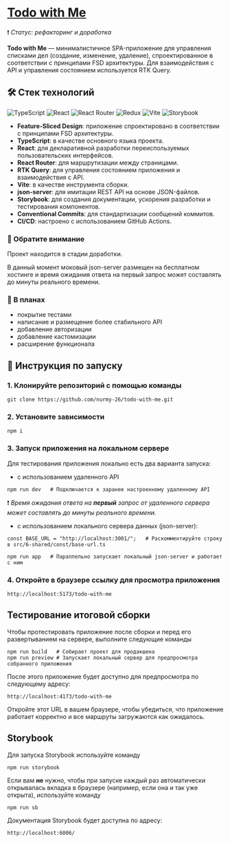 # [Todo with Me](https://nurmy-26.github.io/todo-with-me/)

❗ _Статус: рефакторинг и доработка_

**Todo with Me** — минималистичное SPA-приложение для управления списками дел (создание, изменение, удаление), спроектированное в соответствии с принципами FSD архитектуры. Для взаимодействия с API и управления состоянием используется RTK Query.

## 🛠️ Стек технологий

![TypeScript](https://img.shields.io/badge/typescript-%23007ACC.svg?style=for-the-badge&logo=typescript&logoColor=white)
![React](https://img.shields.io/badge/react-%2320232a.svg?style=for-the-badge&logo=react&logoColor=%2361DAFB)
![React Router](https://img.shields.io/badge/React_Router-CA4245?style=for-the-badge&logo=react-router&logoColor=white)
![Redux](https://img.shields.io/badge/redux-%23593d88.svg?style=for-the-badge&logo=redux&logoColor=white)
![Vite](https://img.shields.io/badge/vite-%23646CFF.svg?style=for-the-badge&logo=vite&logoColor=white)
![Storybook](https://img.shields.io/badge/-Storybook-FF4785?style=for-the-badge&logo=storybook&logoColor=white)

- **Feature-Sliced Design**: приложение спроектировано в соответствии с принципами FSD архитектуры.
- **TypeScript**: в качестве основного языка проекта.
- **React**: для декларативной разработки переиспользуемых пользовательских интерфейсов.
- **React Router**: для маршрутизации между страницами.
- **RTK Query**: для управления состоянием приложения и взаимодействия с API.
- **Vite**: в качестве инструмента сборки.
- **json-server**: для имитации REST API на основе JSON-файлов.
- **Storybook**: для создания документации, ускорения разработки и тестирования компонентов.
- **Conventional Commits**: для стандартизации сообщений коммитов.
- **CI/CD**: настроено с использованием GitHub Actions.

### 🚧 Обратите внимание

Проект находится в стадии доработки.

В данный момент моковый json-server размещен на бесплатном хостинге и время ожидания ответа на первый запрос может составлять до минуты реального времени.

### 🎯 В планах

- покрытие тестами
- написание и размещение более стабильного API
- добавление авторизации
- добавление кастомизации
- расширение функционала

## 🚀 Инструкция по запуску

### 1. Клонируйте репозиторий с помощью команды

```shell
git clone https://github.com/nurmy-26/todo-with-me.git
```

### 2. Установите зависимости

```shell
npm i
```

### 3. Запуск приложения на локальном сервере

Для тестирования приложения локально есть два варианта запуска:

- с использованием удаленного API

```shell
npm run dev   # Подключается к заранее настроенному удаленному API
```

❗ _Время ожидания ответа на **первый** запрос от удаленного сервера может составлять до минуты реального времени._

- с использованием локального сервера данных (json-server):

```shell
const BASE_URL = "http://localhost:3001/";   # Раскомментируйте строку в src/6-shared/const/base-url.ts
```

```shell
npm run app   # Параллельно запускает локальный json-server и работает с ним
```

### 4. Откройте в браузере ссылку для просмотра приложения

```shell
http://localhost:5173/todo-with-me
```

## Тестирование итоговой сборки

Чтобы протестировать приложение после сборки и перед его развертыванием на сервере, выполните следующие команды

```shell
npm run build   # Собирает проект для продакшена
npm run preview # Запускает локальный сервер для предпросмотра собранного приложения
```

После этого приложение будет доступно для предпросмотра по следующему адресу:

```shell
http://localhost:4173/todo-with-me
```

Откройте этот URL в вашем браузере, чтобы убедиться, что приложение работает корректно и все маршруты загружаются как ожидалось.

## Storybook

Для запуска Storybook используйте команду

```shell
npm run storybook
```

Если вам **не** нужно, чтобы при запуске каждый раз автоматически открывалась вкладка в браузере (например, если она и так уже открыта), используйте команду

```shell
npm run sb
```

Документация Storybook будет доступна по адресу:

```shell
http://localhost:6006/
```

<!--
If you are developing a production application, we recommend updating the configuration to enable type aware lint rules:

- Configure the top-level `parserOptions` property like this:

```js
export default {
  // other rules...
  parserOptions: {
    ecmaVersion: 'latest',
    sourceType: 'module',
    project: ['./tsconfig.json', './tsconfig.node.json'],
    tsconfigRootDir: __dirname,
  },
}
```

- Replace `plugin:@typescript-eslint/recommended` to `plugin:@typescript-eslint/recommended-type-checked` or `plugin:@typescript-eslint/strict-type-checked`
- Optionally add `plugin:@typescript-eslint/stylistic-type-checked`
- Install [eslint-plugin-react](https://github.com/jsx-eslint/eslint-plugin-react) and add `plugin:react/recommended` & `plugin:react/jsx-runtime` to the `extends` list
-->
